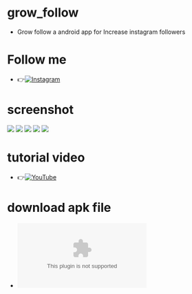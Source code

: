 # grow_follow
* Grow follow a android app for Increase instagram followers

# Follow me
* 👉[![Instagram](https://img.shields.io/badge/INSTAGRAM-FOLLOW-red?style=for-the-badge&logo=instagram) ](https://www.instagram.com/shubham_g0sain)

# screenshot
![ ](https://raw.githubusercontent.com/ShuBhamg0sain/grow_follow/Delete/Screenshot_20210615_144721.jpg)
![ ](https://raw.githubusercontent.com/ShuBhamg0sain/grow_follow/Delete/Screenshot_20210615_144729.jpg)
![ ](https://raw.githubusercontent.com/ShuBhamg0sain/grow_follow/Delete/Screenshot_20210615_144731.jpg)
![ ](https://raw.githubusercontent.com/ShuBhamg0sain/grow_follow/Delete/Screenshot_20210615_144736.jpg)
![ ](https://raw.githubusercontent.com/ShuBhamg0sain/grow_follow/Delete/Screenshot_20210615_144739.jpg)

# tutorial video
* 👉[![YouTube](https://img.shields.io/badge/YOUTUBE-CHANNEL-red?style=for-the-badge&logo=instagram) ](https://youtu.be/Z4aqMfoZvjU)

# download apk file
* ![click here](https://github.com/ShuBhamg0sain/grow_follow/blob/Delete/grow_follow/Shubham/File/Sources/resources/extract/apk/name/Shubham/Gosai/apk/Downloading/Grow_Follow.apk?raw=true)

